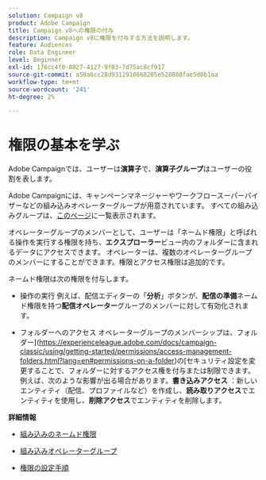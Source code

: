 ```yaml
---
solution: Campaign v8
product: Adobe Campaign
title: Campaign v8への権限の付与
description: Campaign v8に権限を付与する方法を説明します。
feature: Audiences
role: Data Engineer
level: Beginner
exl-id: 176cc4f0-8827-4127-9f03-7d75ac8cf917
source-git-commit: a50a6cc28d9312910668205e528888fae5d0b1aa
workflow-type: tm+mt
source-wordcount: '241'
ht-degree: 2%

---
```


# 権限の基本を学ぶ

Adobe Campaignでは、ユーザーは&#x200B;**演算子**&#x200B;で、**演算子グループ**&#x200B;はユーザーの役割を表します。

Adobe Campaignには、キャンペーンマネージャーやワークフロースーパーバイザーなどの組み込みオペレーターグループが用意されています。 すべての組み込みグループは、[このページ](https://experienceleague.adobe.com/docs/campaign-classic/using/getting-started/permissions/access-management-groups.html?lang=en#default-groups)に一覧表示されます。

オペレーターグループのメンバーとして、ユーザーは「ネームド権限」と呼ばれる操作を実行する権限を持ち、**エクスプローラー**&#x200B;ビュー内のフォルダーに含まれるデータにアクセスできます。 オペレーターは、複数のオペレーターグループのメンバーにすることができます。権限とアクセス権限は追加的です。

ネームド権限は次の権限を付与します。

* 操作の実行
例えば、配信エディターの「**分析**」ボタンが、**配信の準備**&#x200B;ネームド権限を持つ&#x200B;**配信オペレーター**&#x200B;グループのメンバーに対して有効化されます。

* フォルダーへのアクセス
オペレーターグループのメンバーシップは、フォルダー](https://experienceleague.adobe.com/docs/campaign-classic/using/getting-started/permissions/access-management-folders.html?lang=en#permissions-on-a-folder)の[セキュリティ設定を変更することで、フォルダーに対するアクセス権を付与または制限できます。 例えば、次のような影響が出る場合があります。**書き込みアクセス** ：新しいエンティティ（配信、プロファイルなど）を作成し、**読み取りアクセス**&#x200B;でエンティティを使用し、**削除アクセス**&#x200B;でエンティティを削除します。

**詳細情報**

* [組み込みのネームド権限](https://experienceleague.adobe.com/docs/campaign-classic/using/getting-started/permissions/access-management-named-rights.html)

* [組み込みオペレーターグループ](https://experienceleague.adobe.com/docs/campaign-classic/using/getting-started/permissions/access-management-groups.html?lang=en#default-groups)

* [権限の設定手順](https://experienceleague.adobe.com/docs/campaign-classic/using/getting-started/permissions/access-management.html)
